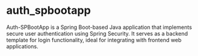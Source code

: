 # auth_spbootapp
Auth-SPBootApp is a Spring Boot-based Java application that implements secure user authentication using Spring Security. It serves as a backend template for login functionality, ideal for integrating with frontend web applications.
